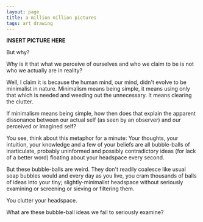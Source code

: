 ```yaml
---
layout: page
title: a million million pictures
tags: art drawing
---
```


**INSERT PICTURE HERE**

But why?

Why is it that what we perceive of ourselves and who we claim to be is not who we actually are 
in reality?

Well, I claim it is because the human mind, our mind, didn't evolve to be minimalist in nature.
Minimalism means being simple, it means using only that which is needed and weeding out the unnecessary. It means clearing the clutter.

If minimalism means being simple, how then does that explain the apparent dissonance between our actual self (as seen by an observer) and our perceived or imagined self?

You see, think about this metaphor for a minute: Your thoughts, your intuition, your knowledge and a few of your beliefs are all bubble-balls of inarticulate, probably uninformed and possibly contradictory ideas (for lack of a better word) floating about your headspace every second.

But these bubble-balls are weird. They don't readily coalesce like usual soap bubbles would and every day as you live, you cram thousands of balls of ideas into your tiny; slightly-minimalist headspace without seriously examining or screening or sieving or filtering them.

You clutter your headspace.

What are these bubble-ball ideas we fail to seriously examine?
